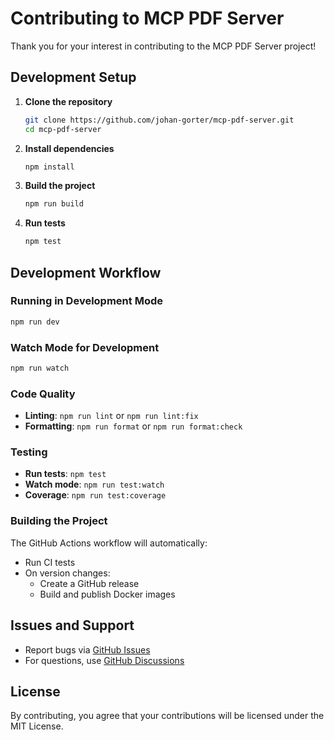 # Contributing to MCP PDF Server

Thank you for your interest in contributing to the MCP PDF Server project!

## Development Setup

1. **Clone the repository**

   ```bash
   git clone https://github.com/johan-gorter/mcp-pdf-server.git
   cd mcp-pdf-server
   ```

2. **Install dependencies**

   ```bash
   npm install
   ```

3. **Build the project**

   ```bash
   npm run build
   ```

4. **Run tests**
   ```bash
   npm test
   ```

## Development Workflow

### Running in Development Mode

```bash
npm run dev
```

### Watch Mode for Development

```bash
npm run watch
```

### Code Quality

- **Linting**: `npm run lint` or `npm run lint:fix`
- **Formatting**: `npm run format` or `npm run format:check`

### Testing

- **Run tests**: `npm test`
- **Watch mode**: `npm run test:watch`
- **Coverage**: `npm run test:coverage`

### Building the Project

The GitHub Actions workflow will automatically:

- Run CI tests
- On version changes:
  - Create a GitHub release
  - Build and publish Docker images

## Issues and Support

- Report bugs via [GitHub Issues](https://github.com/johan-gorter/mcp-pdf-server/issues)
- For questions, use [GitHub Discussions](https://github.com/johan-gorter/mcp-pdf-server/discussions)

## License

By contributing, you agree that your contributions will be licensed under the MIT License.
